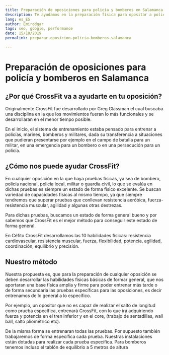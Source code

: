 ```yaml
---
title: Preparación de oposiciones para policía y bomberos en Salamanca
description: Te ayudamos en la preparación física para opositar a policía y bomberos en Salamanca
lang: es_ES
author: Emirodgar
tags: seo, google, performance
date: 15/10/2019
permalink: preparar-oposicion-policia-bomberos-salamanca

---
```


# Preparación de oposiciones para policía y bomberos en Salamanca

## ¿Por qué CrossFit va a ayudarte en tu oposición? 

Originalmente CrossFit fue desarrollado por Greg Glassman el cual buscaba una disciplina en la que los movimientos fueran lo más funcionales y se desarrollaran en el menor tiempo posible.

En el inicio, el sistema de entrenamiento estaba pensado para entrenar a policías, marines,
bomberos y militares, dada su transferencia a situaciones que pudieran presentarse por ejemplo en el campo de batalla para un militar, en una emergencia para un bombero o en una
persecución para un policía.

## ¿Cómo nos puede ayudar CrossFit?

En cualquier oposición en la que haya pruebas físicas, ya sea de bombero, policía nacional, policía local, militar o guardia civil, lo que se evalúa en dichas pruebas es siempre un estado de
forma físico excelente. Se buscan variedad de capacidades físicas al mismo tiempo, ya que siempre tendremos que superar pruebas que conllevan resistencia aeróbica, fuerza-resistencia muscular, agilidad y algunas otras destrezas.

Para dichas pruebas, buscamos un estado de forma general bueno y por sabemos que CrossFit es el mejor método para conseguir este estado de forma general.

En Céfito CrossFit desarrollamos las 10 habilidades físicas: resistencia cardiovascular, resistencia muscular, fuerza, flexibilidad, potencia, agilidad, coordinación, equilibrio y
precisión.

## Nuestro método

Nuestra propuesta es, que para la preparación de cualquier oposición se deben desarrollar las habilidades físicas básicas de formar general, que nos aportaran una base física amplia y firme
para poder entrenar más tarde o de forma secundaria las pruebas específicas para las oposiciones, es decir entrenamos de lo general a lo específico.

Por ejemplo, un opositor que no es capaz de realizar el salto de longitud como prueba específica, entrenará CrossFit, con lo que irá adquiriendo fuerza y potencia en el tren inferior y
en el core, (trabajo de sentadillas, wall ball, salto pliométrico etc).

De la misma forma se entrenaran todas las pruebas.
Por supuesto también trabajaremos de forma específica cada prueba. Nuestras instalaciones están dotadas para realizar cada prueba específica. Para bomberos tenemos incluso el tablón
de equilibrio a 5 metros de altura

<!--stackedit_data:
eyJoaXN0b3J5IjpbNTUwNDU1NTUwLC01Nzc2MTYwMzZdfQ==
-->